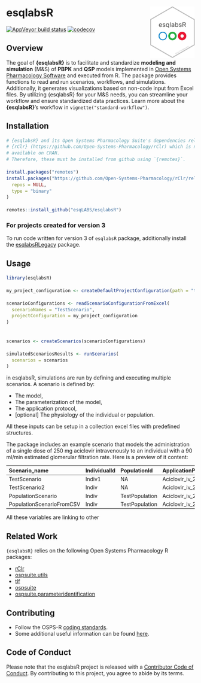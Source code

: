 
<!-- README.md is generated from README.Rmd. Please edit that file -->

# esqlabsR <a href="https://esqlabs.github.io/esqlabsR"><img src="man/figures/logo.png" align="right" height="138" /></a>

<!-- badges: start -->

[![AppVeyor build
status](https://ci.appveyor.com/api/projects/status/github/esqlabs/esqlabsr?branch=develop&svg=true)](https://ci.appveyor.com/project/StephanSchaller/esqlabsr/branch/develop)
[![codecov](https://codecov.io/gh/esqlabs/esqlabsr/branch/develop/graph/badge.svg)](https://codecov.io/gh/esqlabs/esqlabsr)

<!-- badges: end -->

## Overview

The goal of **{esqlabsR}** is to facilitate and standardize **modeling
and simulation** (M&S) of **PBPK** and **QSP** models implemented in
[Open Systems Pharmacology
Software](https://www.open-systems-pharmacology.org/) and executed from
R. The package provides functions to read and run scenarios, workflows,
and simulations. Additionally, it generates visualizations based on
non-code input from Excel files. By utilizing {esqlabsR} for your M&S
needs, you can streamline your workflow and ensure standardized data
practices. Learn more about the **{esqlabsR}**’s workflow in
`vignette("standard-workflow")`.

## Installation

``` r
# {esqlabsR} and its Open Systems Pharmacology Suite's dependencies relies on
# {rClr} (https://github.com/Open-Systems-Pharmacology/rClr) which is not
# available on CRAN.
# Therefore, these must be installed from github using `{remotes}`.

install.packages("remotes")
install.packages("https://github.com/Open-Systems-Pharmacology/rClr/releases/download/v0.9.2/rClr_0.9.2.zip",
  repos = NULL,
  type = "binary"
)

remotes::install_github("esqLABS/esqlabsR")
```

### For projects created for version 3

To run code written for version 3 of `esqlabsR` package, additionally
install the [esqlabsRLegacy](https://github.com/esqLABS/esqlabsRLegacy)
package.

## Usage

``` r
library(esqlabsR)

my_project_configuration <- createDefaultProjectConfiguration(path = "tests/data/TestProject/Code/ProjectConfiguration.xlsx")

scenarioConfigurations <- readScenarioConfigurationFromExcel(
  scenarioNames = "TestScenario",
  projectConfiguration = my_project_configuration
)


scenarios <- createScenarios(scenarioConfigurations)

simulatedScenariosResults <- runScenarios(
  scenarios = scenarios
)
```

in esqlabsR, simulations are run by defining and executing multiple
scenarios. A scenario is defined by:

- The model,
- The parameterization of the model,
- The application protocol,
- \[optional\] The physiology of the individual or population.

All these inputs can be setup in a collection excel files with
predefined structures.

The package includes an example scenario that models the administration
of a single dose of 250 mg aciclovir intravenously to an individual with
a 90 ml/min estimated glomerular filtration rate. Here is a preview of
it content:

<div class="kable-table">

| Scenario_name             | IndividualId | PopulationId   | ApplicationProtocol | ModelFile      | ModelParameterSheets |
|:--------------------------|:-------------|:---------------|:--------------------|:---------------|:---------------------|
| TestScenario              | Indiv1       | NA             | Aciclovir_iv_250mg  | Aciclovir.pkml | Global               |
| TestScenario2             | Indiv        | NA             | Aciclovir_iv_250mg  | Aciclovir.pkml | Global               |
| PopulationScenario        | Indiv        | TestPopulation | Aciclovir_iv_250mg  | Aciclovir.pkml | Global               |
| PopulationScenarioFromCSV | Indiv        | TestPopulation | Aciclovir_iv_250mg  | Aciclovir.pkml | Global               |

</div>

All these variables are linking to other

## Related Work

`{esqlabsR}` relies on the following Open Systems Pharmacology R
packages:

- [rClr](https://github.com/Open-Systems-Pharmacology/rClr/)
- [ospsuite.utils](https://github.com/Open-Systems-Pharmacology/OSPSuite.RUtils)
- [tlf](https://github.com/Open-Systems-Pharmacology/TLF-Library)
- [ospsuite](https://github.com/Open-Systems-Pharmacology/OSPSuite-R)
- [ospsuite.parameteridentification](https://github.com/Open-Systems-Pharmacology/OSPSuite.ParameterIdentification)

## Contributing

- Follow the OSPS-R [coding
  standards](https://github.com/Open-Systems-Pharmacology/Suite/blob/develop/CODING_STANDARDS_R.md).
- Some additional useful information can be found
  [here](https://github.com/Open-Systems-Pharmacology/OSPSuite-R/wiki/Developer-How-To's).

## Code of Conduct

Please note that the esqlabsR project is released with a [Contributor
Code of
Conduct](https://contributor-covenant.org/version/2/0/CODE_OF_CONDUCT.html).
By contributing to this project, you agree to abide by its terms.
